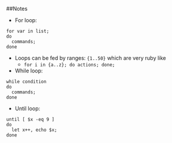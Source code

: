 ##Notes

* For loop: 

```
for var in list;
do
  commands;
done
```

* Loops can be fed by ranges: `{1..50}` which are very ruby like
  * `for i in {a..z}; do actions; done;`
* While loop:

```
while condition
do
  commands;
done
```

* Until loop:

```
until [ $x -eq 9 ]
do
  let x++, echo $x;
done
```
